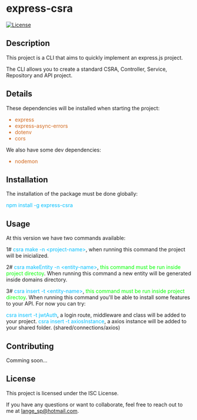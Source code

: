 # express-csra

[![License](https://img.shields.io/badge/license-ISC-blue.svg)](LICENSE)

## Description

This project is a CLI that aims to quickly implement an express.js project.

The CLI allows you to create a standard CSRA, Controller, Service, Repository and API project.

## Details

These dependencies will be installed when starting the project:

<ul>
    <li style="color:#D2691E">express</li>
    <li style="color:#D2691E">express-async-errors</li>
    <li style="color:#D2691E">dotenv</li>
    <li style="color:#D2691E">cors</li>
</ul>

We also have some dev dependencies:

<ul>
    <li style="color:#D2691E">nodemon</li>
</ul>

## Installation

The installation of the package must be done globally:

<span style="color:#00BFFF">npm install -g express-csra</span>

## Usage

At this version we have two commands available:

1# <span style="color:#00BFFF">csra make -n \<project-name\></span>, when running this command the project will be inicialized.

2#
<span style="color:#00BFFF">csra makeEntity -n \<entity-name\></span>, <span style="color:#00FF00">this command must be run inside project directoy</span>. When running this command a new entity will be generated inside domains directory.

3#
<span style="color:#00BFFF">csra insert -t \<entity-name\></span>, <span style="color:#00FF00">this command must be run inside project directoy</span>. When running this command you'll be able to install some features to your API. For now you can try:

<span style="color:#00BFFF">csra insert -t jwtAuth</span>, a login route, middleware and class will be added to your project.
<span style="color:#00BFFF">csra insert -t axiosInstance</span>, a axios instance will be added to your shared folder. (shared/connections/axios)

## Contributing

Comming soon...

## License

This project is licensed under the ISC License.

If you have any questions or want to collaborate, feel free to reach out to me at [lange_sp@hotmail.com](mailto:email@example.com).


